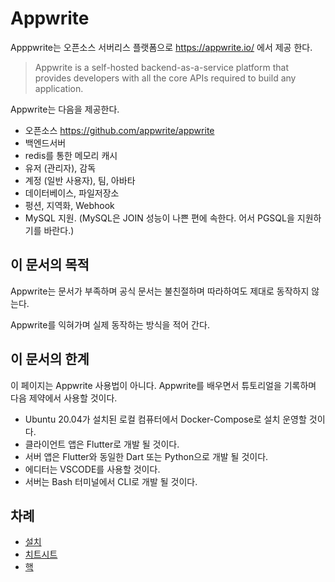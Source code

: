 # Appwrite

Apppwrite는 오픈소스 서버리스 플랫폼으로 https://appwrite.io/ 에서 제공 한다.

> Appwrite is a self-hosted backend-as-a-service platform that provides  developers with all the core APIs required to build any application.

Appwrite는 다음을 제공한다.

- 오픈소스 https://github.com/appwrite/appwrite
- 백엔드서버
- redis를 통한 메모리 캐시
- 유저 (관리자), 감독
- 계정 (일반 사용자), 팀, 아바타
- 데이터베이스, 파일저장소
- 펑션, 지역화, Webhook
- MySQL 지원. (MySQL은 JOIN 성능이 나쁜 편에 속한다. 어서 PGSQL을 지원하기를 바란다.)

## 이 문서의 목적

Appwrite는 문서가 부족하며 공식 문서는 불친절하며 따라하여도 제대로 동작하지 않는다.

Appwrite를 익혀가며 실제 동작하는 방식을 적어 간다.

## 이 문서의 한계

이 페이지는 Appwrite 사용법이 아니다.  Appwrite를 배우면서 튜토리얼을 기록하며 다음 제약에서 사용할 것이다.

- Ubuntu 20.04가 설치된 로컬 컴퓨터에서 Docker-Compose로 설치 운영할 것이다.
- 클라이언트 앱은 Flutter로 개발 될 것이다.
- 서버 앱은 Flutter와 동일한 Dart 또는 Python으로 개발 될 것이다.
- 에디터는 VSCODE를 사용할 것이다.
- 서버는 Bash 터미널에서 CLI로 개발 될 것이다.

## 차례

- [설치](installation.md)
- [치트시트](cheatsheet.md)
- [핵](hack_appwrite.md)
